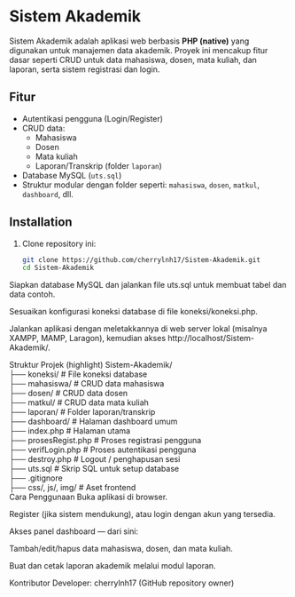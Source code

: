 # Sistem Akademik

Sistem Akademik adalah aplikasi web berbasis **PHP (native)** yang digunakan untuk manajemen data akademik. Proyek ini mencakup fitur dasar seperti CRUD untuk data mahasiswa, dosen, mata kuliah, dan laporan, serta sistem registrasi dan login.

##  Fitur

- Autentikasi pengguna (Login/Register)
- CRUD data:
  - Mahasiswa
  - Dosen
  - Mata kuliah
  - Laporan/Transkrip (folder `laporan`)
- Database MySQL (`uts.sql`)
- Struktur modular dengan folder seperti: `mahasiswa`, `dosen`, `matkul`, `dashboard`, dll.

##  Installation

1. Clone repository ini:
   ```bash
   git clone https://github.com/cherrylnh17/Sistem-Akademik.git
   cd Sistem-Akademik
Siapkan database MySQL dan jalankan file uts.sql untuk membuat tabel dan data contoh.

Sesuaikan konfigurasi koneksi database di file koneksi/koneksi.php.

Jalankan aplikasi dengan meletakkannya di web server lokal (misalnya XAMPP, MAMP, Laragon), kemudian akses http://localhost/Sistem-Akademik/.

Struktur Projek (highlight) Sistem-Akademik/<br>
├── koneksi/           # File koneksi database<br>
├── mahasiswa/         # CRUD data mahasiswa<br>
├── dosen/             # CRUD data dosen<br>
├── matkul/            # CRUD data mata kuliah<br>
├── laporan/           # Folder laporan/transkrip<br>
├── dashboard/         # Halaman dashboard umum<br>
├── index.php          # Halaman utama<br>
├── prosesRegist.php   # Proses registrasi pengguna<br>
├── verifLogin.php     # Proses autentikasi pengguna<br>
├── destroy.php        # Logout / penghapusan sesi<br>
├── uts.sql            # Skrip SQL untuk setup database<br>
├── .gitignore<br>
├── css/, js/, img/    # Aset frontend<br>
Cara Penggunaan
Buka aplikasi di browser.

Register (jika sistem mendukung), atau login dengan akun yang tersedia.

Akses panel dashboard — dari sini:

Tambah/edit/hapus data mahasiswa, dosen, dan mata kuliah.

Buat dan cetak laporan akademik melalui modul laporan.

Kontributor
Developer: cherrylnh17 (GitHub repository owner)
